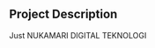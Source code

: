 ## Project Description

<!-- * [live example](https://learning-zone.github.io/website-templates/stylish-portfolio)

![alt text](https://github.com/learning-zone/website-templates/blob/master/assets/stylish-portfolio.png "stylish-portfolio") -->
Just NUKAMARI DIGITAL TEKNOLOGI